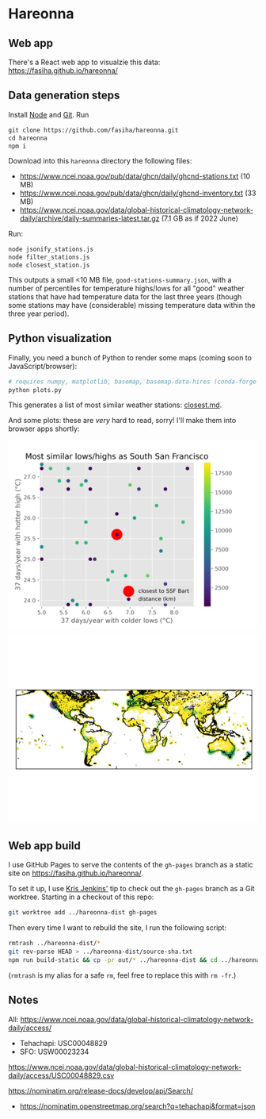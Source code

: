 # Hareonna
## Web app
There's a React web app to visualzie this data: https://fasiha.github.io/hareonna/

## Data generation steps
Install [Node](https://nodejs.org) and [Git](https://git-scm.com). Run
```
git clone https://github.com/fasiha/hareonna.git
cd hareonna
npm i
```

Download into this `hareonna` directory the following files:
- https://www.ncei.noaa.gov/pub/data/ghcn/daily/ghcnd-stations.txt (10 MB)
- https://www.ncei.noaa.gov/pub/data/ghcn/daily/ghcnd-inventory.txt (33 MB)
- https://www.ncei.noaa.gov/data/global-historical-climatology-network-daily/archive/daily-summaries-latest.tar.gz (7.1 GB as if 2022 June)

Run:
```
node jsonify_stations.js
node filter_stations.js
node closest_station.js
```
This outputs a small <10 MB file, `good-stations-summary.json`, with a number of percentiles for temperature highs/lows for all "good" weather stations that have had temperature data for the last three years (though some stations may have (considerable) missing temperature data within the three year period).

## Python visualization
Finally, you need a bunch of Python to render some maps (coming soon to JavaScript/browser):
```bash
# requires numpy, matplotlib, basemap, basemap-data-hires (conda-forge package)
python plots.py
```

This generates a list of most similar weather stations: [closest.md](./closest.md).

And some plots: these are *very* hard to read, sorry! I'll make them into browser apps shortly:

![Zoomed in temperatures](./zoom.png)

![Map](./map.png)

## Web app build
I use GitHub Pages to serve the contents of the `gh-pages` branch as a static site on https://fasiha.github.io/hareonna/.

To set it up, I use [Kris Jenkins'](http://blog.jenkster.com/2016/02/git-for-static-sites.html) tip to check out the `gh-pages` branch as a Git worktree. Starting in a checkout of this repo:
```bash
git worktree add ../hareonna-dist gh-pages
```

Then every time I want to rebuild the site, I run the following script:
```bash
rmtrash ../hareonna-dist/*
git rev-parse HEAD > ../hareonna-dist/source-sha.txt
npm run build-static && cp -pr out/* ../hareonna-dist && cd ../hareonna-dist && git add . && git commit -am dist --amend && git push -f && cd -
```
(`rmtrash` is my alias for a safe `rm`, feel free to replace this with `rm -fr`.)

## Notes

All: https://www.ncei.noaa.gov/data/global-historical-climatology-network-daily/access/


- Tehachapi: USC00048829
- SFO: USW00023234

https://www.ncei.noaa.gov/data/global-historical-climatology-network-daily/access/USC00048829.csv

https://nominatim.org/release-docs/develop/api/Search/
- https://nominatim.openstreetmap.org/search?q=tehachapi&format=json